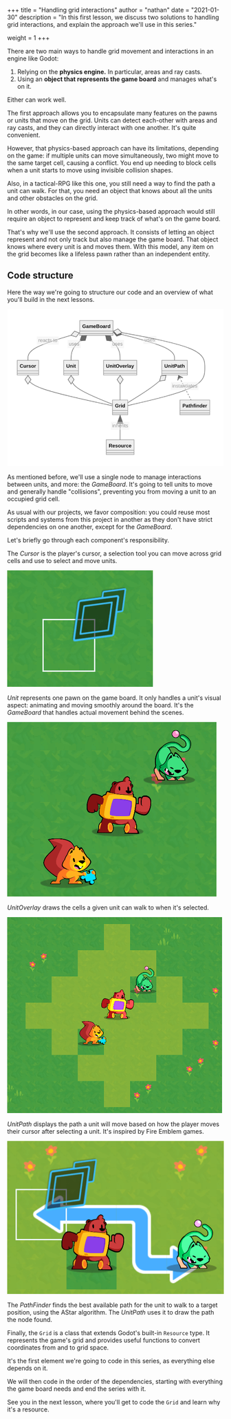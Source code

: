 +++
title = "Handling grid interactions"
author = "nathan"
date = "2021-01-30"
description = "In this first lesson, we discuss two solutions to handling grid interactions, and explain the approach we'll use in this series."

weight = 1
+++

There are two main ways to handle grid movement and interactions in an engine like Godot:

1. Relying on the **physics engine.** In particular, areas and ray casts.
2. Using an **object that represents the game board** and manages what's on it.

Either can work well.

The first approach allows you to encapsulate many features on the pawns or units that move on the grid. Units can detect each-other with areas and ray casts, and they can directly interact with one another. It's quite convenient.

However, that physics-based approach can have its limitations, depending on the game: if multiple units can move simultaneously, two might move to the same target cell, causing a conflict. You end up needing to block cells when a unit starts to move using invisible collision shapes.

Also, in a tactical-RPG like this one, you still need a way to find the path a unit can walk. For that, you need an object that knows about all the units and other obstacles on the grid.

In other words, in our case, using the physics-based approach would still require an object to represent and keep track of what's on the game board.

That's why we'll use the second approach. It consists of letting an object represent and not only track but also manage the game board. That object knows where every unit is and moves them. With this model, any item on the grid becomes like a lifeless pawn rather than an independent entity.

## Code structure

Here the way we're going to structure our code and an overview of what you'll build in the next lessons.

![](introduction-code-structure.png)

As mentioned before, we'll use a single node to manage interactions between units, and more: the _GameBoard_. It's going to tell units to move and generally handle "collisions", preventing you from moving a unit to an occupied grid cell.

As usual with our projects, we favor composition: you could reuse most scripts and systems from this project in another as they don't have strict dependencies on one another, except for the _GameBoard_.

Let's briefly go through each component's responsibility.

The _Cursor_ is the player's cursor, a selection tool you can move across grid cells and use to select and move units.

![](cursor.png)

_Unit_ represents one pawn on the game board. It only handles a unit's visual aspect: animating and moving smoothly around the board. It's the _GameBoard_ that handles actual movement behind the scenes.

![](unit.png)

_UnitOverlay_ draws the cells a given unit can walk to when it's selected.

![](unit-overlay.png)

_UnitPath_ displays the path a unit will move based on how the player moves their cursor after selecting a unit. It's inspired by Fire Emblem games.

![](unit-path.png)

The _PathFinder_ finds the best available path for the unit to walk to a target position, using the AStar algorithm. The _UnitPath_ uses it to draw the path the node found.

Finally, the `Grid` is a class that extends Godot's built-in `Resource` type. It represents the game's grid and provides useful functions to convert coordinates from and to grid space.

It's the first element we're going to code in this series, as everything else depends on it.

We will then code in the order of the dependencies, starting with everything the game board needs and end the series with it.

See you in the next lesson, where you'll get to code the `Grid` and learn why it's a resource.
